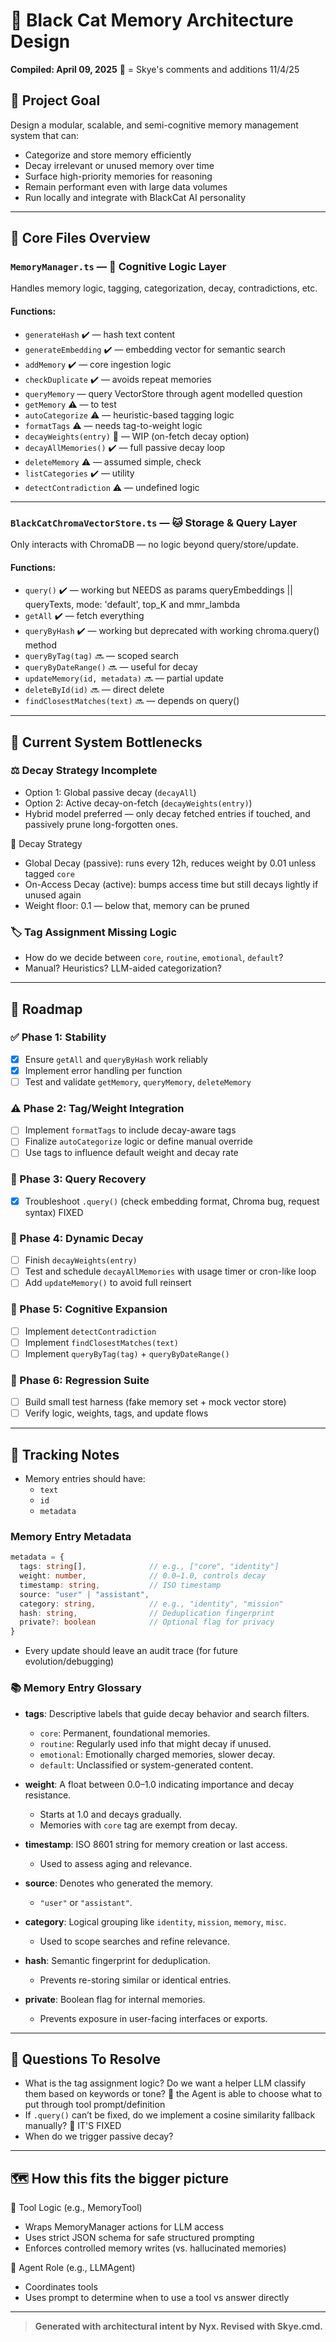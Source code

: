 # 🧠 Black Cat Memory Architecture Design

**Compiled: April 09, 2025**
🦊 = Skye's comments and additions 11/4/25

## 🎯 Project Goal

Design a modular, scalable, and semi-cognitive memory management system that can:

- Categorize and store memory efficiently
- Decay irrelevant or unused memory over time
- Surface high-priority memories for reasoning
- Remain performant even with large data volumes
- Run locally and integrate with BlackCat AI personality

---

## 🔩 Core Files Overview

### `MemoryManager.ts` — 🧠 Cognitive Logic Layer

Handles memory logic, tagging, categorization, decay, contradictions, etc.

#### Functions:

- `generateHash` ✔️ — hash text content
- `generateEmbedding` ✔️ — embedding vector for semantic search
- `addMemory` ✔️ — core ingestion logic
- `checkDuplicate` ✔️ — avoids repeat memories
- `queryMemory` — query VectorStore through agent modelled question
- `getMemory` ⚠️ — to test
- `autoCategorize` ⚠️ — heuristic-based tagging logic
- `formatTags` ⚠️ — needs tag-to-weight logic
- `decayWeights(entry)` 🧪 — WIP (on-fetch decay option)
- `decayAllMemories()` ✔️ — full passive decay loop
- `deleteMemory` ⚠️ — assumed simple, check
- `listCategories` ✔️ — utility
- `detectContradiction` ⚠️ — undefined logic

---

### `BlackCatChromaVectorStore.ts` — 🐱 Storage & Query Layer

Only interacts with ChromaDB — no logic beyond query/store/update.

#### Functions:

- `query()` ✔️ — working but NEEDS as params queryEmbeddings || queryTexts, mode: 'default', top_K and mmr_lambda
- `getAll` ✔️ — fetch everything
- `queryByHash` ✔️ — working but deprecated with working chroma.query() method
- `queryByTag(tag)` 🔜 — scoped search
- `queryByDateRange()` 🔜 — useful for decay
- `updateMemory(id, metadata)` 🔜 — partial update
- `deleteById(id)` 🔜 — direct delete
- `findClosestMatches(text)` 🔜 — depends on query()

---

## 🧩 Current System Bottlenecks

### ⚖️ Decay Strategy Incomplete

- Option 1: Global passive decay (`decayAll`)
- Option 2: Active decay-on-fetch (`decayWeights(entry)`)
- Hybrid model preferred — only decay fetched entries if touched, and passively prune long-forgotten ones.

🔁 Decay Strategy

- Global Decay (passive): runs every 12h, reduces weight by 0.01 unless tagged `core`
- On-Access Decay (active): bumps access time but still decays lightly if unused again
- Weight floor: 0.1 — below that, memory can be pruned

### 🏷️ Tag Assignment Missing Logic

- How do we decide between `core`, `routine`, `emotional`, `default`?
- Manual? Heuristics? LLM-aided categorization?

---

## 🧭 Roadmap

### ✅ Phase 1: Stability

- [x] Ensure `getAll` and `queryByHash` work reliably
- [x] Implement error handling per function
- [ ] Test and validate `getMemory`, `queryMemory`, `deleteMemory`

### ⚠️ Phase 2: Tag/Weight Integration

- [ ] Implement `formatTags` to include decay-aware tags
- [ ] Finalize `autoCategorize` logic or define manual override
- [ ] Use tags to influence default weight and decay rate

### 🔧 Phase 3: Query Recovery

- [x] Troubleshoot `.query()` (check embedding format, Chroma bug, request syntax) FIXED

### 🔄 Phase 4: Dynamic Decay

- [ ] Finish `decayWeights(entry)`
- [ ] Test and schedule `decayAllMemories` with usage timer or cron-like loop
- [ ] Add `updateMemory()` to avoid full reinsert

### 🧠 Phase 5: Cognitive Expansion

- [ ] Implement `detectContradiction`
- [ ] Implement `findClosestMatches(text)`
- [ ] Implement `queryByTag(tag)` + `queryByDateRange()`

### 🧪 Phase 6: Regression Suite

- [ ] Build small test harness (fake memory set + mock vector store)
- [ ] Verify logic, weights, tags, and update flows

---

## 🐾 Tracking Notes

- Memory entries should have:
  - `text`
  - `id`
  - `metadata`

### Memory Entry Metadata

```ts
metadata = {
  tags: string[],              // e.g., ["core", "identity"]
  weight: number,              // 0.0–1.0, controls decay
  timestamp: string,           // ISO timestamp
  source: "user" | "assistant",
  category: string,            // e.g., "identity", "mission"
  hash: string,                // Deduplication fingerprint
  private?: boolean            // Optional flag for privacy
}
```

- Every update should leave an audit trace (for future evolution/debugging)

### 📚 Memory Entry Glossary

- **tags**: Descriptive labels that guide decay behavior and search filters.

  - `core`: Permanent, foundational memories.
  - `routine`: Regularly used info that might decay if unused.
  - `emotional`: Emotionally charged memories, slower decay.
  - `default`: Unclassified or system-generated content.

- **weight**: A float between 0.0–1.0 indicating importance and decay resistance.

  - Starts at 1.0 and decays gradually.
  - Memories with `core` tag are exempt from decay.

- **timestamp**: ISO 8601 string for memory creation or last access.

  - Used to assess aging and relevance.

- **source**: Denotes who generated the memory.

  - `"user"` or `"assistant"`.

- **category**: Logical grouping like `identity`, `mission`, `memory`, `misc`.

  - Used to scope searches and refine relevance.

- **hash**: Semantic fingerprint for deduplication.

  - Prevents re-storing similar or identical entries.

- **private**: Boolean flag for internal memories.
  - Prevents exposure in user-facing interfaces or exports.

---

## 📌 Questions To Resolve

- What is the tag assignment logic? Do we want a helper LLM classify them based on keywords or tone? 🦊 the Agent is able to choose what to put through tool prompt/definition
- If `.query()` can’t be fixed, do we implement a cosine similarity fallback manually? 🦊 IT'S FIXED
- When do we trigger passive decay?

---

## 🗺️ How this fits the bigger picture

🧰 Tool Logic (e.g., MemoryTool)

- Wraps MemoryManager actions for LLM access
- Uses strict JSON schema for safe structured prompting
- Enforces controlled memory writes (vs. hallucinated memories)

🧠 Agent Role (e.g., LLMAgent)

- Coordinates tools
- Uses prompt to determine when to use a tool vs answer directly

---

> **Generated with architectural intent by Nyx. Revised with Skye.cmd.**
